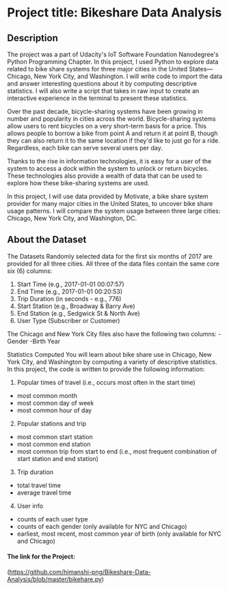 # Project title: Bikeshare Data Analysis

## Description
The project was a part of Udacity's IoT Software Foundation Nanodegree's Python Programming Chapter. 
In this project, I used Python to explore data related to bike share systems for three major cities in the United States—Chicago, New York City, and Washington. I will write code to import the data and answer interesting questions about it by computing descriptive statistics. I will also write a script that takes in raw input to create an interactive experience in the terminal to present these statistics.

Over the past decade, bicycle-sharing systems have been growing in number and popularity in cities across the world. Bicycle-sharing systems allow users to rent bicycles on a very short-term basis for a price. This allows people to borrow a bike from point A and return it at point B, though they can also return it to the same location if they'd like to just go for a ride. Regardless, each bike can serve several users per day.

Thanks to the rise in information technologies, it is easy for a user of the system to access a dock within the system to unlock or return bicycles. These technologies also provide a wealth of data that can be used to explore how these bike-sharing systems are used.

In this project, I will use data provided by Motivate, a bike share system provider for many major cities in the United States, to uncover bike share usage patterns. I will compare the system usage between three large cities: Chicago, New York City, and Washington, DC.

## About the Dataset
The Datasets Randomly selected data for the first six months of 2017 are provided for all three cities. All three of the data files contain the same core six (6) columns: 

1. Start Time (e.g., 2017-01-01 00:07:57)
2. End Time (e.g., 2017-01-01 00:20:53) 
3. Trip Duration (in seconds - e.g., 776)
4. Start Station (e.g., Broadway & Barry Ave) 
5. End Station (e.g., Sedgwick St & North Ave) 
6. User Type (Subscriber or Customer)

The Chicago and New York City files also have the following two columns:
-Gender 
-Birth Year

Statistics Computed You will learn about bike share use in Chicago, New York City, and Washington by computing a variety of descriptive statistics. In this project, the code is written to provide the following information:
1. Popular times of travel (i.e., occurs most often in the start time)
 - most common month 
 - most common day of week 
 - most common hour of day
2. Popular stations and trip 
 - most common start station 
 - most common end station 
 - most common trip from start to end (i.e., most frequent combination of start station and end station)
3. Trip duration 
 - total travel time 
 - average travel time
4. User info 
 - counts of each user type 
 - counts of each gender (only available for NYC and Chicago) 
 - earliest, most recent, most common year of birth (only available for NYC and Chicago)

#### The link for the Project:
(https://github.com/himanshi-png/Bikeshare-Data-Analysis/blob/master/bikehare.py)
